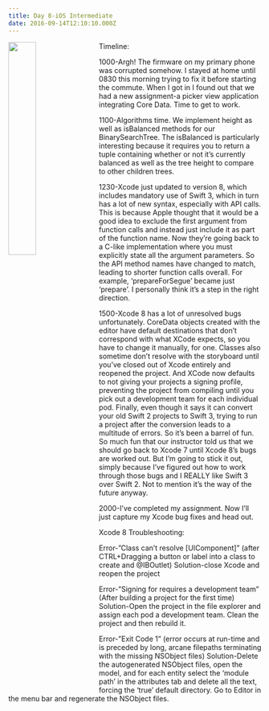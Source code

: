 ```yaml
---
title: Day 8-iOS Intermediate
date: 2016-09-14T12:10:10.000Z
---
```

<img style="float: left; margin:0 1em 0 0; width: 33%" src="/img/blog/day8.jpg"/> Timeline:

1000-Argh!  The firmware on my primary phone was corrupted somehow.  I stayed at home until 0830 this morning trying to fix it before starting the commute.  When I got in I found out that we had a new assignment-a picker view application integrating Core Data. Time to get to work.

1100-Algorithms time.  We implement height as well as isBalanced methods for our BinarySearchTree.  The isBalanced is particularly interesting because it requires you to return a tuple containing whether or not it’s currently balanced as well as the tree height to compare to other children trees.

1230-Xcode just updated to version 8, which includes mandatory use of Swift 3, which in turn has a lot of new syntax, especially with API calls.  This is because Apple thought that it would be a good idea to exclude the first argument from function calls and instead just include it as part of the function name.  Now they’re going back to a C-like implementation where you must explicitly state all the argument parameters.  So the API method names have changed to match, leading to shorter function calls overall.  For example, ‘prepareForSegue’ became just ‘prepare’.  I personally think it’s a step in the right direction.

1500-Xcode 8 has a lot of unresolved bugs unfortunately.  CoreData objects created with the editor have default destinations that don’t correspond with what XCode expects, so you have to change it manually, for one.  Classes also sometime don’t resolve with the storyboard until you’ve closed out of Xcode entirely and reopened the project.  And XCode now defaults to not giving your projects a signing profile, preventing the project from compiling until you pick out a development team for each individual pod. Finally, even though it says it can convert your old Swift 2 projects to Swift 3, trying to run a project after the conversion leads to a multitude of errors.  So it’s been a barrel of fun.  So much fun that our instructor told us that we should go back to Xcode 7 until Xcode 8’s bugs are worked out.  But I’m going to stick it out, simply because I’ve figured out how to work through those bugs and I REALLY like Swift 3 over Swift 2.  Not to mention it’s the way of the future anyway.

2000-I’ve completed my assignment.  Now I’ll just capture my Xcode bug fixes and head out.



Xcode 8 Troubleshooting:

Error-”Class can’t resolve \[UIComponent]” (after CTRL+Dragging a button or label into a class to create and @IBOutlet) Solution-close Xcode and reopen the project

Error-”Signing for requires a development team” (After building a project for the first time) Solution-Open the project in the file explorer and assign each pod a development team.  Clean the project and then rebuild it.

Error-”Exit Code 1” (error occurs at run-time and is preceded by long, arcane filepaths terminating with the missing NSObject files) Solution-Delete the autogenerated NSObject files, open the model, and for each entity select the ‘module path’ in the attributes tab and delete all the text, forcing the ‘true’ default directory.  Go to Editor in the menu bar and regenerate the NSObject files.
